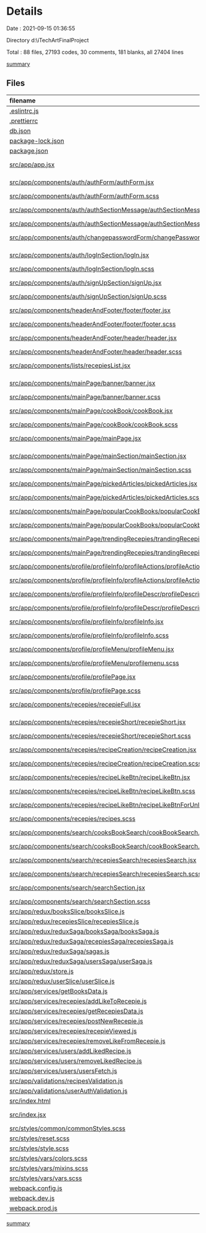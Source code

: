 # Details

Date : 2021-09-15 01:36:55

Directory d:\iTechArtFinalProject

Total : 88 files,  27193 codes, 30 comments, 181 blanks, all 27404 lines

[summary](results.md)

## Files
| filename | language | code | comment | blank | total |
| :--- | :--- | ---: | ---: | ---: | ---: |
| [.eslintrc.js](/.eslintrc.js) | JavaScript | 17 | 0 | 1 | 18 |
| [.prettierrc](/.prettierrc) | JSON | 11 | 0 | 0 | 11 |
| [db.json](/db.json) | JSON | 253 | 0 | 0 | 253 |
| [package-lock.json](/package-lock.json) | JSON | 24,450 | 0 | 1 | 24,451 |
| [package.json](/package.json) | JSON | 83 | 0 | 1 | 84 |
| [src/app/app.jsx](/src/app/app.jsx) | JavaScript React | 57 | 0 | 4 | 61 |
| [src/app/components/auth/authForm/authForm.jsx](/src/app/components/auth/authForm/authForm.jsx) | JavaScript React | 91 | 0 | 10 | 101 |
| [src/app/components/auth/authForm/authForm.scss](/src/app/components/auth/authForm/authForm.scss) | SCSS | 63 | 0 | 4 | 67 |
| [src/app/components/auth/authSectionMessage/authSectionMessage.jsx](/src/app/components/auth/authSectionMessage/authSectionMessage.jsx) | JavaScript React | 18 | 0 | 2 | 20 |
| [src/app/components/auth/authSectionMessage/authSectionMessage.scss](/src/app/components/auth/authSectionMessage/authSectionMessage.scss) | SCSS | 13 | 0 | 0 | 13 |
| [src/app/components/auth/changepasswordForm/changePassword.jsx](/src/app/components/auth/changepasswordForm/changePassword.jsx) | JavaScript React | 92 | 0 | 10 | 102 |
| [src/app/components/auth/logInSection/logIn.jsx](/src/app/components/auth/logInSection/logIn.jsx) | JavaScript React | 10 | 0 | 3 | 13 |
| [src/app/components/auth/logInSection/logIn.scss](/src/app/components/auth/logInSection/logIn.scss) | SCSS | 3 | 0 | 0 | 3 |
| [src/app/components/auth/signUpSection/signUp.jsx](/src/app/components/auth/signUpSection/signUp.jsx) | JavaScript React | 10 | 0 | 2 | 12 |
| [src/app/components/auth/signUpSection/signUp.scss](/src/app/components/auth/signUpSection/signUp.scss) | SCSS | 3 | 0 | 0 | 3 |
| [src/app/components/headerAndFooter/footer/footer.jsx](/src/app/components/headerAndFooter/footer/footer.jsx) | JavaScript React | 33 | 0 | 3 | 36 |
| [src/app/components/headerAndFooter/footer/footer.scss](/src/app/components/headerAndFooter/footer/footer.scss) | SCSS | 35 | 0 | 1 | 36 |
| [src/app/components/headerAndFooter/header/header.jsx](/src/app/components/headerAndFooter/header/header.jsx) | JavaScript React | 40 | 0 | 2 | 42 |
| [src/app/components/headerAndFooter/header/header.scss](/src/app/components/headerAndFooter/header/header.scss) | SCSS | 59 | 0 | 9 | 68 |
| [src/app/components/lists/recepiesList.jsx](/src/app/components/lists/recepiesList.jsx) | JavaScript React | 13 | 0 | 2 | 15 |
| [src/app/components/mainPage/banner/banner.jsx](/src/app/components/mainPage/banner/banner.jsx) | JavaScript React | 18 | 0 | 2 | 20 |
| [src/app/components/mainPage/banner/banner.scss](/src/app/components/mainPage/banner/banner.scss) | SCSS | 32 | 0 | 3 | 35 |
| [src/app/components/mainPage/cookBook/cookBook.jsx](/src/app/components/mainPage/cookBook/cookBook.jsx) | JavaScript React | 18 | 0 | 2 | 20 |
| [src/app/components/mainPage/cookBook/cookBook.scss](/src/app/components/mainPage/cookBook/cookBook.scss) | SCSS | 33 | 0 | 0 | 33 |
| [src/app/components/mainPage/mainPage.jsx](/src/app/components/mainPage/mainPage.jsx) | JavaScript React | 21 | 0 | 2 | 23 |
| [src/app/components/mainPage/mainSection/mainSection.jsx](/src/app/components/mainPage/mainSection/mainSection.jsx) | JavaScript React | 14 | 0 | 2 | 16 |
| [src/app/components/mainPage/mainSection/mainSection.scss](/src/app/components/mainPage/mainSection/mainSection.scss) | SCSS | 7 | 0 | 0 | 7 |
| [src/app/components/mainPage/pickedArticles/pickedArticles.jsx](/src/app/components/mainPage/pickedArticles/pickedArticles.jsx) | JavaScript React | 30 | 0 | 2 | 32 |
| [src/app/components/mainPage/pickedArticles/pickedArticles.scss](/src/app/components/mainPage/pickedArticles/pickedArticles.scss) | SCSS | 42 | 0 | 1 | 43 |
| [src/app/components/mainPage/popularCookBooks/popularCookBooks.jsx](/src/app/components/mainPage/popularCookBooks/popularCookBooks.jsx) | JavaScript React | 11 | 0 | 3 | 14 |
| [src/app/components/mainPage/popularCookBooks/popularCookbook.scss](/src/app/components/mainPage/popularCookBooks/popularCookbook.scss) | SCSS | 6 | 0 | 0 | 6 |
| [src/app/components/mainPage/trendingRecepies/trandingRecepies.jsx](/src/app/components/mainPage/trendingRecepies/trandingRecepies.jsx) | JavaScript React | 11 | 0 | 2 | 13 |
| [src/app/components/mainPage/trendingRecepies/trandingRecepies.scss](/src/app/components/mainPage/trendingRecepies/trandingRecepies.scss) | SCSS | 7 | 0 | 0 | 7 |
| [src/app/components/profile/profileInfo/profileActions/profileActions.jsx](/src/app/components/profile/profileInfo/profileActions/profileActions.jsx) | JavaScript React | 33 | 0 | 4 | 37 |
| [src/app/components/profile/profileInfo/profileActions/profileActions.scss](/src/app/components/profile/profileInfo/profileActions/profileActions.scss) | SCSS | 45 | 0 | 0 | 45 |
| [src/app/components/profile/profileInfo/profileDescr/profileDescription.jsx](/src/app/components/profile/profileInfo/profileDescr/profileDescription.jsx) | JavaScript React | 18 | 0 | 4 | 22 |
| [src/app/components/profile/profileInfo/profileDescr/profileDescription.scss](/src/app/components/profile/profileInfo/profileDescr/profileDescription.scss) | SCSS | 27 | 0 | 0 | 27 |
| [src/app/components/profile/profileInfo/profileInfo.jsx](/src/app/components/profile/profileInfo/profileInfo.jsx) | JavaScript React | 16 | 13 | 2 | 31 |
| [src/app/components/profile/profileInfo/profileInfo.scss](/src/app/components/profile/profileInfo/profileInfo.scss) | SCSS | 16 | 0 | 0 | 16 |
| [src/app/components/profile/profileMenu/profileMenu.jsx](/src/app/components/profile/profileMenu/profileMenu.jsx) | JavaScript React | 55 | 0 | 3 | 58 |
| [src/app/components/profile/profileMenu/profilemenu.scss](/src/app/components/profile/profileMenu/profilemenu.scss) | SCSS | 26 | 0 | 0 | 26 |
| [src/app/components/profile/profilePage.jsx](/src/app/components/profile/profilePage.jsx) | JavaScript React | 10 | 0 | 2 | 12 |
| [src/app/components/profile/profilePage.scss](/src/app/components/profile/profilePage.scss) | SCSS | 9 | 0 | 1 | 10 |
| [src/app/components/recepies/recepieFull.jsx](/src/app/components/recepies/recepieFull.jsx) | JavaScript React | 32 | 12 | 4 | 48 |
| [src/app/components/recepies/recepieShort/recepieShort.jsx](/src/app/components/recepies/recepieShort/recepieShort.jsx) | JavaScript React | 40 | 0 | 2 | 42 |
| [src/app/components/recepies/recepieShort/recepieShort.scss](/src/app/components/recepies/recepieShort/recepieShort.scss) | SCSS | 45 | 0 | 0 | 45 |
| [src/app/components/recepies/recipeCreation/recipeCreation.jsx](/src/app/components/recepies/recipeCreation/recipeCreation.jsx) | JavaScript React | 181 | 3 | 3 | 187 |
| [src/app/components/recepies/recipeCreation/recipeCreation.scss](/src/app/components/recepies/recipeCreation/recipeCreation.scss) | SCSS | 134 | 0 | 0 | 134 |
| [src/app/components/recepies/recipeLikeBtn/recipeLikeBtn.jsx](/src/app/components/recepies/recipeLikeBtn/recipeLikeBtn.jsx) | JavaScript React | 32 | 2 | 3 | 37 |
| [src/app/components/recepies/recipeLikeBtn/recipeLikeBtn.scss](/src/app/components/recepies/recipeLikeBtn/recipeLikeBtn.scss) | SCSS | 21 | 0 | 0 | 21 |
| [src/app/components/recepies/recipeLikeBtn/recipeLikeBtnForUnlogged.jsx](/src/app/components/recepies/recipeLikeBtn/recipeLikeBtnForUnlogged.jsx) | JavaScript React | 22 | 0 | 2 | 24 |
| [src/app/components/recepies/recipes.scss](/src/app/components/recepies/recipes.scss) | SCSS | 3 | 0 | 0 | 3 |
| [src/app/components/search/cooksBookSearch/cookBookSearch.jsx](/src/app/components/search/cooksBookSearch/cookBookSearch.jsx) | JavaScript React | 11 | 0 | 2 | 13 |
| [src/app/components/search/cooksBookSearch/cookBookSearch.scss](/src/app/components/search/cooksBookSearch/cookBookSearch.scss) | SCSS | 6 | 0 | 0 | 6 |
| [src/app/components/search/recepiesSearch/recepiesSearch.jsx](/src/app/components/search/recepiesSearch/recepiesSearch.jsx) | JavaScript React | 11 | 0 | 2 | 13 |
| [src/app/components/search/recepiesSearch/recepiesSearch.scss](/src/app/components/search/recepiesSearch/recepiesSearch.scss) | SCSS | 6 | 0 | 0 | 6 |
| [src/app/components/search/searchSection.jsx](/src/app/components/search/searchSection.jsx) | JavaScript React | 18 | 0 | 2 | 20 |
| [src/app/components/search/searchSection.scss](/src/app/components/search/searchSection.scss) | SCSS | 38 | 0 | 2 | 40 |
| [src/app/redux/booksSlice/booksSlice.js](/src/app/redux/booksSlice/booksSlice.js) | JavaScript | 27 | 0 | 3 | 30 |
| [src/app/redux/recepiesSlice/recepiesSlice.js](/src/app/redux/recepiesSlice/recepiesSlice.js) | JavaScript | 36 | 0 | 3 | 39 |
| [src/app/redux/reduxSaga/booksSaga/booksSaga.js](/src/app/redux/reduxSaga/booksSaga/booksSaga.js) | JavaScript | 10 | 0 | 3 | 13 |
| [src/app/redux/reduxSaga/recepiesSaga/recepiesSaga.js](/src/app/redux/reduxSaga/recepiesSaga/recepiesSaga.js) | JavaScript | 34 | 0 | 4 | 38 |
| [src/app/redux/reduxSaga/sagas.js](/src/app/redux/reduxSaga/sagas.js) | JavaScript | 7 | 0 | 2 | 9 |
| [src/app/redux/reduxSaga/usersSaga/userSaga.js](/src/app/redux/reduxSaga/usersSaga/userSaga.js) | JavaScript | 37 | 0 | 6 | 43 |
| [src/app/redux/store.js](/src/app/redux/store.js) | JavaScript | 17 | 0 | 5 | 22 |
| [src/app/redux/userSlice/userSlice.js](/src/app/redux/userSlice/userSlice.js) | JavaScript | 27 | 0 | 3 | 30 |
| [src/app/services/getBooksData.js](/src/app/services/getBooksData.js) | JavaScript | 8 | 0 | 1 | 9 |
| [src/app/services/recepies/addLikeToRecepie.js](/src/app/services/recepies/addLikeToRecepie.js) | JavaScript | 14 | 0 | 1 | 15 |
| [src/app/services/recepies/getRecepiesData.js](/src/app/services/recepies/getRecepiesData.js) | JavaScript | 8 | 0 | 0 | 8 |
| [src/app/services/recepies/postNewRecepie.js](/src/app/services/recepies/postNewRecepie.js) | JavaScript | 15 | 0 | 2 | 17 |
| [src/app/services/recepies/recepieViewed.js](/src/app/services/recepies/recepieViewed.js) | JavaScript | 14 | 0 | 0 | 14 |
| [src/app/services/recepies/removeLikeFromRecepie.js](/src/app/services/recepies/removeLikeFromRecepie.js) | JavaScript | 14 | 0 | 0 | 14 |
| [src/app/services/users/addLikedRecipe.js](/src/app/services/users/addLikedRecipe.js) | JavaScript | 14 | 0 | 0 | 14 |
| [src/app/services/users/removeLikedRecipe.js](/src/app/services/users/removeLikedRecipe.js) | JavaScript | 14 | 0 | 0 | 14 |
| [src/app/services/users/usersFetch.js](/src/app/services/users/usersFetch.js) | JavaScript | 50 | 0 | 5 | 55 |
| [src/app/validations/recipesValidation.js](/src/app/validations/recipesValidation.js) | JavaScript | 6 | 0 | 3 | 9 |
| [src/app/validations/userAuthValidation.js](/src/app/validations/userAuthValidation.js) | JavaScript | 31 | 0 | 5 | 36 |
| [src/index.html](/src/index.html) | HTML | 15 | 0 | 3 | 18 |
| [src/index.jsx](/src/index.jsx) | JavaScript React | 12 | 0 | 2 | 14 |
| [src/styles/common/commonStyles.scss](/src/styles/common/commonStyles.scss) | SCSS | 8 | 0 | 0 | 8 |
| [src/styles/reset.scss](/src/styles/reset.scss) | SCSS | 133 | 0 | 10 | 143 |
| [src/styles/style.scss](/src/styles/style.scss) | SCSS | 29 | 0 | 1 | 30 |
| [src/styles/vars/colors.scss](/src/styles/vars/colors.scss) | SCSS | 13 | 0 | 0 | 13 |
| [src/styles/vars/mixins.scss](/src/styles/vars/mixins.scss) | SCSS | 32 | 0 | 2 | 34 |
| [src/styles/vars/vars.scss](/src/styles/vars/vars.scss) | SCSS | 0 | 0 | 1 | 1 |
| [webpack.config.js](/webpack.config.js) | JavaScript | 7 | 0 | 2 | 9 |
| [webpack.dev.js](/webpack.dev.js) | JavaScript | 49 | 0 | 1 | 50 |
| [webpack.prod.js](/webpack.prod.js) | JavaScript | 53 | 0 | 1 | 54 |

[summary](results.md)